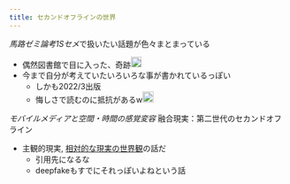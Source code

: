 ```yaml
---
title: セカンドオフラインの世界
---
```


*馬路ゼミ論考1Sセメ*で扱いたい話題が色々まとまっている

* 偶然図書館で目に入った、奇跡<img src='https://scrapbox.io/api/pages/blu3mo-public/blu3mo/icon' alt='blu3mo.icon' height="19.5"/>
* 今まで自分が考えていたいろいろな事が書かれているっぽい
  * しかも2022/3出版
  * 悔しさで読むのに抵抗があるw<img src='https://scrapbox.io/api/pages/blu3mo-public/blu3mo/icon' alt='blu3mo.icon' height="19.5"/>

*モバイルメディアと空間・時間の感覚変容*
融合現実：第二世代のセカンドオフライン

* 主観的現実, [相対的な現実の世界観](%E7%9B%B8%E5%AF%BE%E7%9A%84%E3%81%AA%E7%8F%BE%E5%AE%9F%E3%81%AE%E4%B8%96%E7%95%8C%E8%A6%B3.md)の話だ
  * 引用先になるな
  * deepfakeもすでにそれっぽいよねという話
